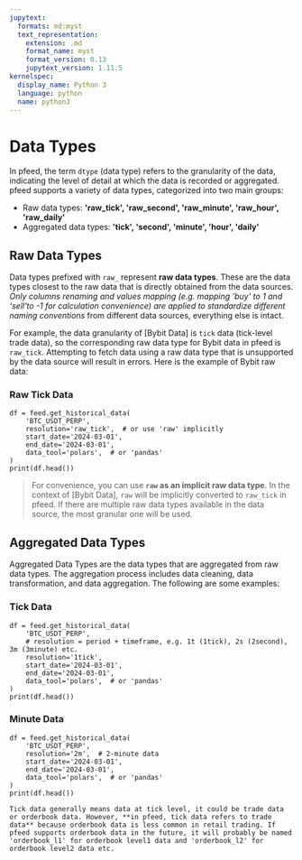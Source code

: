 ```yaml
---
jupytext:
  formats: md:myst
  text_representation:
    extension: .md
    format_name: myst
    format_version: 0.13
    jupytext_version: 1.11.5
kernelspec:
  display_name: Python 3
  language: python
  name: python3
---
```


# Data Types
In pfeed, the term `dtype` (data type) refers to the granularity of the data, indicating the level of detail at which the data is recorded or aggregated. 
pfeed supports a variety of data types, categorized into two main groups:
- Raw data types: **'raw_tick', 'raw_second', 'raw_minute', 'raw_hour', 'raw_daily'**
- Aggregated data types: **'tick', 'second', 'minute', 'hour', 'daily'** 

## Raw Data Types
Data types prefixed with `raw_` represent **raw data types**. These are the data types closest to the raw data that is directly obtained from the data sources. *Only columns renaming and values mapping (e.g. mapping 'buy' to 1 and 'sell'to -1 for calculation convenience) are applied to standardize different naming conventions* from different data sources, everything else is intact.

For example, the data granularity of [Bybit Data] is `tick` data (tick-level trade data), so the corresponding raw data type for Bybit data in pfeed is `raw_tick`. Attempting to fetch data using a raw data type that is unsupported by the data source will result in errors. Here is the example of Bybit raw data:

### Raw Tick Data
```{code-cell}
df = feed.get_historical_data(
    'BTC_USDT_PERP',
    resolution='raw_tick',  # or use 'raw' implicitly
    start_date='2024-03-01',
    end_date='2024-03-01',
    data_tool='polars',  # or 'pandas'
)
print(df.head())
```

> For convenience, you can use **`raw` as an implicit raw data type**. In the context of [Bybit Data], `raw` will be implicitly converted to `raw_tick` in pfeed. If there are multiple raw data types available in the data source, the most granular one will be used.

## Aggregated Data Types
Aggregated Data Types are the data types that are aggregated from raw data types. The aggregation process includes data cleaning, data transformation, and data aggregation. The following are some examples:

### Tick Data
```{code-cell}
df = feed.get_historical_data(
    'BTC_USDT_PERP',
    # resolution = period + timeframe, e.g. 1t (1tick), 2s (2second), 3m (3minute) etc.
    resolution='1tick',
    start_date='2024-03-01',
    end_date='2024-03-01',
    data_tool='polars',  # or 'pandas'
)
print(df.head())
```

### Minute Data
```{code-cell}
df = feed.get_historical_data(
    'BTC_USDT_PERP',
    resolution='2m',  # 2-minute data
    start_date='2024-03-01',
    end_date='2024-03-01',
    data_tool='polars',  # or 'pandas'
)
print(df.head())
```

```{note}
Tick data generally means data at tick level, it could be trade data or orderbook data. However, **in pfeed, tick data refers to trade data** because orderbook data is less common in retail trading. If pfeed supports orderbook data in the future, it will probably be named 'orderbook_l1' for orderbook level1 data and 'orderbook_l2' for orderbook level2 data etc.
```